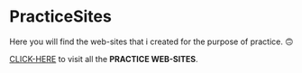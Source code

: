 # PracticeSites
Here you will find the web-sites that i created for the purpose of practice. 🙃

[CLICK-HERE](https://yuvrajsinghjadon.github.io/PracticeSites/My-Sites/) to visit all the **PRACTICE WEB-SITES**.
